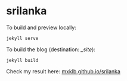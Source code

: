 # srilanka

To build and preview locally:

    jekyll serve

To build the blog (destination: *_site*):

    jekyll build

Check my result here: [mxklb.github.io/srilanka](https://mxklb.github.io/srilanka/)
